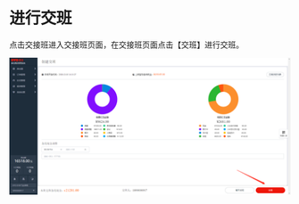 # 进行交班

点击交接班进入交接班页面，在交接班页面点击【交班】进行交班。

![&#x70B9;&#x51FB;&#x4EA4;&#x73ED;&#x5B8C;&#x6210;&#x4EA4;&#x63A5;&#x73ED;](../../.gitbook/assets/image%20%28180%29.png)

